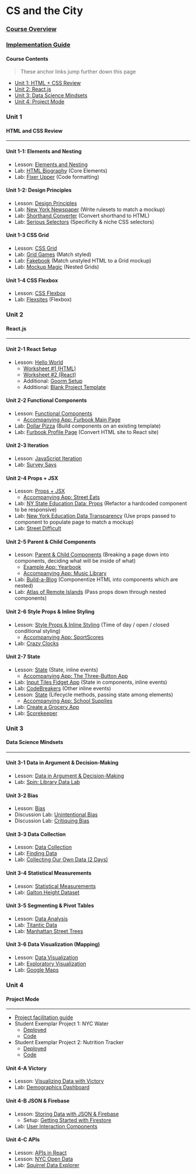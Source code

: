 # CS and the City

### <a href="https://docs.google.com/document/d/12TsGg6Gdg2XBAbQ6aYm2MPCv01QFXyVdhafhyumJiK8/edit?usp=sharing" target="_blank">Course Overview</a>
### <a href="https://docs.google.com/document/d/1nJcikla7TocgzrHCTvyWmfaYsxnrBDrcp3_al40529Y/edit?usp=sharing" target="_blank">Implementation Guide</a>

#### Course Contents
> These anchor links jump further down this page
* [Unit 1: HTML + CSS Review](#unit-1)
* [Unit 2: React.js](#unit-2)
* [Unit 3: Data Science Mindsets](#unit-3)
* [Unit 4: Project Mode](#unit-4)

### Unit 1
#### HTML and CSS Review
-----------
#### Unit 1-1: Elements and Nesting

* Lesson: [Elements and Nesting](html/basic-html.md)
* Lab: <a href="https://github.com/upperlinecode/html_biography" target="_blank_">HTML Biography</a> (Core Elements)
* Lab: <a href="https://github.com/upperlinecode/FixerUpper" target="_blank_">Fixer Upper</a> (Code formatting)


#### Unit 1-2: Design Principles
* Lesson: [Design Principles](html/design-principles.md)
* Lab: <a href="https://github.com/upperlinecode/NewYorkNewspaper" target="_blank">New York Newspaper</a> (Write rulesets to match a mockup)
* Lab: <a href="https://github.com/upperlinecode/ShorthandConverter" target="_blank">Shorthand Converter</a> (Convert shorthand to HTML)
* Lab: <a href="https://github.com/upperlinecode/SeriousSelectors" target="_blank">Serious Selectors</a> (Specificity & niche CSS selectors)

#### Unit 1-3 CSS Grid
* Lesson: [CSS Grid](html/css-grid.md)
* Lab: <a href="https://github.com/upperlinecode/GridGames" target="_blank">Grid Games</a> (Match styled)
* Lab: <a href="https://github.com/upperlinecode/WebsiteEdition" target="_blank">Fakebook</a> (Match unstyled HTML to a Grid mockup)
* Lab: <a href="https://github.com/upperlinecode/MockupMagic" target="_blank">Mockup Magic</a> (Nested Grids)

#### Unit 1-4 CSS Flexbox
* Lesson: [CSS Flexbox](html/wireframing-flexbox.md)
* Lab: <a href="https://github.com/upperlinecode/Flexbox" target="_blank">Flexsites</a> (Flexbox)

### Unit 2
#### React.js
----------
#### Unit 2-1 React Setup
* Lesson: [Hello World](react/react-setup.md)
	* [Worksheet #1 (HTML)](react/launch-worksheet-html.md)
	* [Worksheet #2 (React)](react/launch-worksheet-react.md)
	* Additional: [Goorm Setup](react/goorm-react-setup.md)
	* Additional: [Blank Project Template](https://github.com/upperlinecode/react-project-template)

#### Unit 2-2 Functional Components
* Lesson: [Functional Components](react/function-components.md)
	* [Accompanying App: Furbook Main Page](https://github.com/upperlinecode/furbook)
* Lab: [Dollar Pizza](https://github.com/upperlinecode/dollar-pizza-react-final) (Build components on an existing template)
* Lab: [Furbook Profile Page](https://github.com/upperlinecode/html-to-react-refactor) (Convert HTML site to React site)

#### Unit 2-3 Iteration
* Lesson: [JavaScript Iteration](react/javascript-iteration.md)
* Lab: [Survey Says](https://github.com/upperlinecode/survey-says-iteration-lab)

#### Unit 2-4 Props + JSX
* Lesson: [Props + JSX](react/props-jsx.md)
	* [Accompanying App: Street Eats](https://github.com/upperlinecode/street-eats-react)
* Lab: [NY State Education Data: Props](https://github.com/upperlinecode/react-NYSED-lab) (Refactor a hardcoded component to be responsive)
* Lab: [New York Education Data Transparency](https://github.com/upperlinecode/lab-props-education-data-display) (Use props passed to component to populate page to match a mockup)
* Lab: [Street Difficult](https://github.com/upperlinecode/street-difficult-reusable-components-props-lab)

#### Unit 2-5 Parent & Child Components
* Lesson: [Parent & Child Components](react/parent-child.md) (Breaking a page down into components, deciding what will be inside of what)
	* [Example App: Yearbook](https://github.com/upperlinecode/react-parent-child-lecture)
	* [Accompanying App: Music Library](https://github.com/upperlinecode/react-parent-child-lecture-nesting)
* Lab: [Build-a-Blog](https://github.com/upperlinecode/build-a-blog-react-lab) (Componentize HTML into components which are nested)
* Lab: [Atlas of Remote Islands](https://github.com/upperlinecode/atlas-of-remote-islands-lab) (Pass props down through nested components)

#### Unit 2-6 Style Props & Inline Styling
* Lesson: [Style Props & Inline Styling](react/styling.md) (Time of day / open / closed conditional styling)
	* [Accompanying App: SportScores](https://github.com/upperlinecode/sports-scores)
* Lab: [Crazy Clocks](https://github.com/upperlinecode/crazy-clocks)

#### Unit 2-7 State
* Lesson: [State](react/state-inline-events.md) (State, inline events)
	* [Accompanying App: The Three-Button App](https://github.com/upperlinecode/three-button-react-lab)
* Lab: [Input Tiles Fidget App](https://github.com/upperlinecode/react-state-lab) (State in components, inline events)
* Lab: [CodeBreakers](https://github.com/upperlinecode/keep-talking) (Other inline events)
* Lesson: [State](react/passing-state-lifecycle-methods.md) (Lifecycle methods, passing state among elements)
	* [Accompanying App: School Supplies](https://github.com/upperlinecode/school-supplies-react-lesson)
* Lab: [Create a Grocery App](https://github.com/upperlinecode/grosseries)
* Lab: [Scorekeeper](https://github.com/upperlinecode/scoreboard)

### Unit 3
#### Data Science Mindsets
----------
#### Unit 3-1 Data in Argument & Decision-Making
* Lesson: [Data in Argument & Decision-Making](data/argument-decision-making.md)
* Lab: [Spin: Library Data Lab](data/library-data-lab.md)

#### Unit 3-2 Bias
* Lesson: [Bias](data/bias.md)
* Discussion Lab: [Unintentional Bias](data/bias-unintentional.md)
* Discussion Lab: [Critiquing Bias](data/bias-critique.md)

#### Unit 3-3 Data Collection
* Lesson: [Data Collection](data/collection.md)
* Lab: [Finding Data](data/finding-data.md)
* Lab: [Collecting Our Own Data (2 Days)](data/collection-lab.md)

#### Unit 3-4 Statistical Measurements
* Lesson: [Statistical Measurements](data/statistics.md)
* Lab: [Galton Height Dataset](data/galton.md)

#### Unit 3-5 Segmenting & Pivot Tables
* Lesson: [Data Analysis](data/segmenting.md)
* Lab: [Titantic Data](data/titanic-lab.md)
* Lab: [Manhattan Street Trees](data/nyc-street-trees.md)

#### Unit 3-6 Data Visualization (Mapping)
* Lesson: [Data Visualization](data/visualization.md)
* Lab: [Exploratory Visualization](data/exploratory-visualization.md)
* Lab: [Google Maps](data/google-maps.md)

### Unit 4
#### Project Mode
-----------
* [Project facilitation guide](https://docs.google.com/document/d/1nQkg67Q7NxrqoQZt8ry6V7hcmeofv31t-cfTr1qZLqU/edit#)
* Student Exemplar Project 1: NYC Water
	* <a href="https://zealous-liskov-deb6f8.netlify.com/" target="_blank">Deployed</a>
	* <a href="https://github.com/upperlinecode/nyc_open_data_water_project" target="_blank">Code</a>
* Student Exemplar Project 2: Nutrition Tracker
	* <a href="https://nostalgic-mccarthy-29ceb2.netlify.com/" target="_blank">Deployed</a>
	* <a href="https://github.com/upperlinecode/nyc-nutritional-facts" target="_blank">Code</a>

#### Unit 4-A Victory
* Lesson: [Visualizing Data with Victory](react/victory.md)
* Lab: [Demographics Dashboard](https://github.com/upperlinecode/react-victory-lab)

#### Unit 4-B JSON & Firebase
* Lesson: [Storing Data with JSON & Firebase](react/json-firebase.md)
	* Setup: [Getting Started with Firestore](react/json-firebase-setup.md)
* Lab: [User Interaction Components](https://github.com/upperlinecode/react-firebase-lab)

#### Unit 4-C APIs
* Lesson: [APIs in React](react/react-apis.md)
* Lesson: [NYC Open Data](react/react-nyc-open-data.md)
* Lab: [Squirrel Data Explorer](https://github.com/upperlinecode/react-apis-lab)
